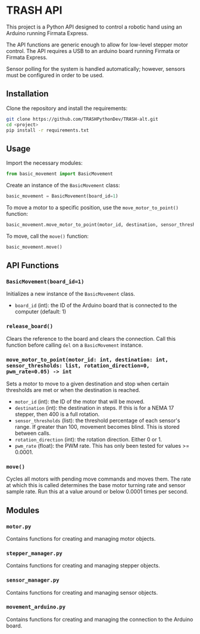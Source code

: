 # TRASH API

This project is a Python API designed to control a robotic hand using an Arduino running Firmata Express. 

The API functions are generic enough to allow for low-level stepper motor control. The API requires a USB to an arduino board running Firmata or Firmata Express. 

Sensor polling for the system is handled automatically; however, sensors must be configured in order to be used. 

## Installation

Clone the repository and install the requirements:

```bash
git clone https://github.com/TRASHPythonDev/TRASH-alt.git
cd <project>
pip install -r requirements.txt
```

## Usage

Import the necessary modules:

```python
from basic_movement import BasicMovement
```

Create an instance of the `BasicMovement` class:

```python
basic_movement = BasicMovement(board_id=1)
```

To move a motor to a specific position, use the `move_motor_to_point()` function:

```python
basic_movement.move_motor_to_point(motor_id, destination, sensor_thresholds, rotation_direction=0, pwm_rate=0.05)
```

To move, call the `move()` function:

```python
basic_movement.move()
```

## API Functions

### `BasicMovement(board_id=1)`

Initializes a new instance of the `BasicMovement` class.

- `board_id` (int): the ID of the Arduino board that is connected to the computer (default: 1)

### `release_board()`

Clears the reference to the board and clears the connection. Call this function before calling `del` on a `BasicMovement` instance.

### `move_motor_to_point(motor_id: int, destination: int, sensor_thresholds: list, rotation_direction=0, pwm_rate=0.05) -> int`

Sets a motor to move to a given destination and stop when certain thresholds are met or when the destination is reached.

- `motor_id` (int): the ID of the motor that will be moved.
- `destination` (int): the destination in steps. If this is for a NEMA 17 stepper, then 400 is a full rotation.
- `sensor_thresholds` (list): the threshold percentage of each sensor's range. If greater than 100, movement becomes blind. This is stored between calls.
- `rotation_direction` (int): the rotation direction. Either 0 or 1.
- `pwm_rate` (float): the PWM rate. This has only been tested for values >= 0.0001.

### `move()`

Cycles all motors with pending move commands and moves them. The rate at which this is called determines the base motor turning rate and sensor sample rate. Run this at a value around or below 0.0001 times per second.

## Modules

### `motor.py`

Contains functions for creating and managing motor objects.

### `stepper_manager.py`

Contains functions for creating and managing stepper objects.

### `sensor_manager.py`

Contains functions for creating and managing sensor objects.

### `movement_arduino.py`

Contains functions for creating and managing the connection to the Arduino board.
